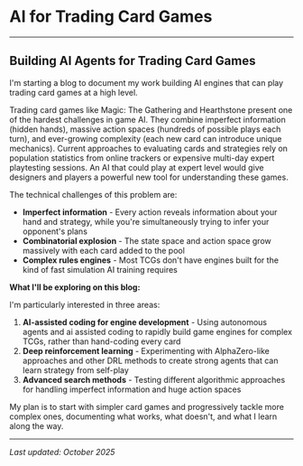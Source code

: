 # AI for Trading Card Games

---

## Building AI Agents for Trading Card Games

I'm starting a blog to document my work building AI engines that can play trading card games at a high level.

Trading card games like Magic: The Gathering and Hearthstone present one of the hardest challenges in game AI. They combine imperfect information (hidden hands), massive action spaces (hundreds of possible plays each turn), and ever-growing complexity (each new card can introduce unique mechanics). Current approaches to evaluating cards and strategies rely on population statistics from online trackers or expensive multi-day expert playtesting sessions. An AI that could play at expert level would give designers and players a powerful new tool for understanding these games.

The technical challenges of this problem are:

- **Imperfect information** - Every action reveals information about your hand and strategy, while you're simultaneously trying to infer your opponent's plans
- **Combinatorial explosion** - The state space and action space grow massively with each card added to the pool
- **Complex rules engines** - Most TCGs don't have engines built for the kind of fast simulation AI training requires

**What I'll be exploring on this blog:**

I'm particularly interested in three areas:

1. **AI-assisted coding for engine development** - Using autonomous agents and ai assisted coding to rapidly build game engines for complex TCGs, rather than hand-coding every card
2. **Deep reinforcement learning** - Experimenting with AlphaZero-like approaches and other DRL methods to create strong agents that can learn strategy from self-play
3. **Advanced search methods** - Testing different algorithmic approaches for handling imperfect information and huge action spaces

My plan is to start with simpler card games and progressively tackle more complex ones, documenting what works, what doesn't, and what I learn along the way.

---

*Last updated: October 2025*
